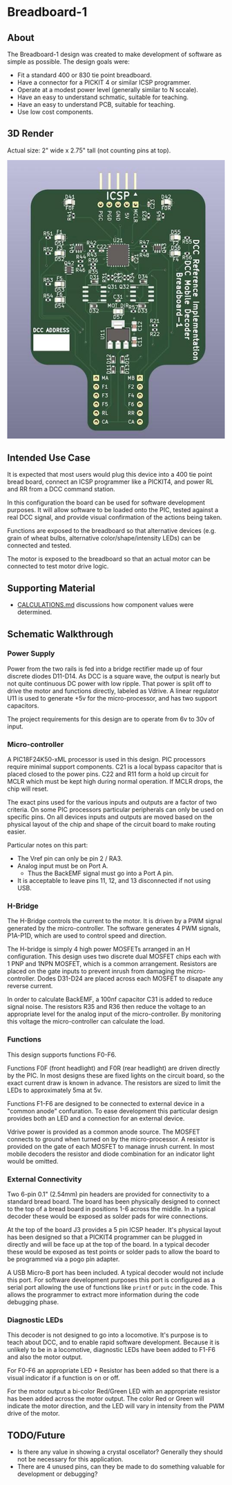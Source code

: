 # Breadboard-1

## About

The Breadboard-1 design was created to make development of software as
simple as possible.  The design goals were:

* Fit a standard 400 or 830 tie point breadboard.
* Have a connector for a PICKIT 4 or similar ICSP programmer.
* Operate at a modest power level (generally similar to N sccale).
* Have an easy to understand schmatic, suitable for teaching.
* Have an easy to understand PCB, suitable for teaching.
* Use low cost components.

## 3D Render

Actual size: 2" wide x 2.75" tall (not counting pins at top).

![Breadboard-1 3D Render](Breadboard-1.jpg)

## Intended Use Case

It is expected that most users would plug this device into a 400 tie point bread board,
connect an ICSP programmer like a PICKIT4, and power RL and RR from a DCC command station.

In this configuration the board can be used for software development purposes.  It will
allow software to be loaded onto the PIC, tested against a real DCC signal, and provide
visual confirmation of the actions being taken.

Functions are exposed to the breadboard so that alternative devices (e.g. grain of wheat
bulbs, alternative color/shape/intensity LEDs) can be connected and tested.

The motor is exposed to the breadboard so that an actual motor can be connected to test
motor drive logic.

## Supporting Material

* [CALCULATIONS.md](CALCULATIONS.md) discussions how component values were determined.

## Schematic Walkthrough

### Power Supply

Power from the two rails is fed into a bridge rectifier made up of
four discrete diodes D11-D14.  As DCC is a square wave, the output
is nearly but not quite continuous DC power with low ripple.  That
power is split off to drive the motor and functions directly, labeled
as Vdrive.  A linear regulator U11 is used to generate +5v for the
micro-processor, and has two support capacitors.

The project requirements for this design are to operate from 6v to 30v
of input.

### Micro-controller

A PIC18F24K50-xML processor is used in this design.  PIC processors require minimal
support components.  C21 is a local bypass capacitor that is placed closed to
the power pins.  C22 and R11 form a hold up circuit for MCLR which must be kept 
high during normal operation.  If MCLR drops, the chip will reset.

The exact pins used for the various inputs and outputs are a factor of two criteria.
On some PIC processors particular peripherals can only be used on specific pins.
On all devices inputs and outputs are moved based on the physical layout of the
chip and shape of the circuit board to make routing easier.

Particular notes on this part:

- The Vref pin can only be pin 2 / RA3.
- Analog input must be on Port A.
  - Thus the BackEMF signal must go into a Port A pin.
- It is acceptable to leave pins 11, 12, and 13 disconnected if not using USB.


### H-Bridge

The H-Bridge controls the current to the motor.  It is driven by a PWM signal generated
by the micro-controller.  The software generates 4 PWM signals, P1A-P1D, which are used
to control speed and direction.

The H-bridge is simply 4 high power MOSFETs arranged in an H
configuration.  This design uses two discrete dual MOSFET chips
each with 1 PNP and 1NPN MOSFET, which is a common arrangement.
Resistors are placed on the gate inputs to prevent inrush from
damaging the micro-controller. Dodes D31-D24 are placed across each
MOSFET to disapate any reverse current.

In order to calculate BackEMF, a 100nf capacitor C31 is added to
reduce signal noise.  The resistors R35 and R36 then reduce the
voltage to an appropriate level for the analog input of the
micro-controller.  By monitoring this voltage the micro-controller
can calculate the load.

### Functions

This design supports functions F0-F6.

Functions F0F (front headlight) and F0R (rear headlight) are driven directly by the PIC.
In most designs these are fixed lights on the circuit board, so the exact current draw is
known in advance.  The resistors are sized to limit the LEDs to approximately 5ma at 5v.

Functions F1-F6 are designed to be connected to external device in a "common anode"
confuration.  To ease development this particular design provides both an LED and a 
connection for an external device.

Vdrive power is provided as a common anode source.  The MOSFET connects to ground when turned
on by the micro-processor.  A resistor is provided on the gate of each MOSFET to manage
inrush current.  In most mobile decoders the resistor and diode combination for an indicator
light would be omitted.

### External Connectivity

Two 6-pin 0.1" (2.54mm) pin headers are provided for connectivity to a standard bread board.
The board has been physically designed to connect to the top of a bread board in positions
1-6 across the middle.  In a typical decoder these would be exposed as solder pads for wire
connections.

At the top of the board J3 provides a 5 pin ICSP header.  It's physical layout has been
designed so that a PICKIT4 programmer can be plugged in directly and will be face up at
the top of the board.  In a typical decoder these would be exposed as test points or solder
pads to allow the board to be programmed via a pogo pin adapter.

A USB Micro-B port has been included.  A typical decoder would not include this port.  For
software development purposes this port is configured as a serial port allowing the use
of functions like `printf` or `putc` in the code.  This allows the programmer to extract
more information during the code debugging phase.

### Diagnostic LEDs

This decoder is not designed to go into a locomotive.  It's purpose is to teach about
DCC, and to enable rapid software development.  Because it is unlikely to be in a locomotive,
diagnostic LEDs have been added to F1-F6 and also the motor output.

For F0-F6 an appropriate LED + Resistor has been added so that there is a visual indicator if
a function is on or off.

For the motor output a bi-color Red/Green LED with an appropriate resistor has been added
across the motor output.  The color Red or Green will indicate the motor direction, and the
LED will vary in intensity from the PWM drive of the motor.

## TODO/Future

- Is there any value in showing a crystal oscellator?  Generally they should not be necessary
  for this application.
- There are 4 unused pins, can they be made to do something valuable for development or 
  debugging?
